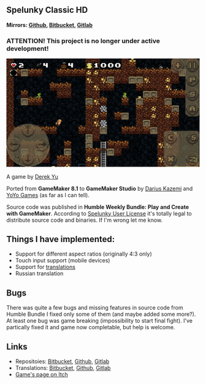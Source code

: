 ## Spelunky Classic HD

**Mirrors: [Github](https://github.com/yancharkin/SpelunkyClassicHD), [Bitbucket](https://bitbucket.org/yancharkin/spelunkyclassichd), [Gitlab](https://gitlab.com/yancharkin/SpelunkyClassicHD)**

### ATTENTION! This project is no longer under active development!

![screenshot](screenshots/screenshot_00.jpg)

A game by [Derek Yu](http://www.mossmouth.com/)

Ported from **GameMaker 8.1** to **GameMaker Studio** by [Darius Kazemi](http://tinysubversions.com/2012/07/spelunky-html5/) and [YoYo Games](https://www.yoyogames.com/) (as far as I can tell).

Source code was published in **Humble Weekly Bundle: Play and Create with GameMaker**.
According to [Spelunky User License](LICENSE) it's totally legal to distribute source code and binaries. If I'm wrong let me know.

## Things I have implemented:
- Support for different aspect ratios (originally 4:3 only)
- Touch input support (mobile devices)
- Support for [translations](#links)
- Russian translation

## Bugs
There was quite a few bugs and missing features in source code from Humble Bundle I fixed only some of them (and maybe added some more?). At least one bug was game breaking (impossibility to start final fight). I've partically fixed it and game now completable, but help is welcome.
## Links
* Repositoies: [Bitbucket](https://bitbucket.org/yancharkin/spelunkyclassichd/src/master/), [Github](https://github.com/yancharkin/SpelunkyClassicHD), [Gitlab](https://gitlab.com/yancharkin/SpelunkyClassicHD)
* Translations: [Bitbucket](https://bitbucket.org/yancharkin/spelunkyclassichdtranslations/src/master/), [Github](https://github.com/yancharkin/SpelunkyClassicHDTranslations), [Gitlab](https://gitlab.com/yancharkin/SpelunkyClassicHDTranslations)
* [Game's page on Itch](https://yancharkin.itch.io/spelunky-classic-hd)


